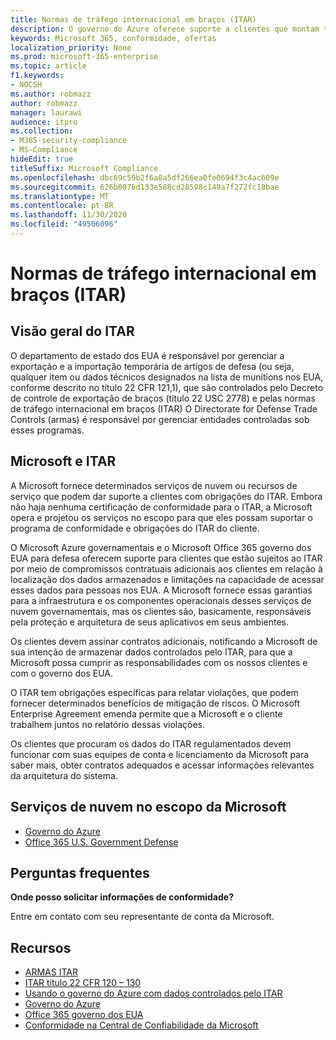 ```yaml
---
title: Normas de tráfego internacional em braços (ITAR)
description: O governo do Azure oferece suporte a clientes que montam tráfego internacional em braços regs-capable Systems.
keywords: Microsoft 365, conformidade, ofertas
localization_priority: None
ms.prod: microsoft-365-enterprise
ms.topic: article
f1.keywords:
- NOCSH
ms.author: robmazz
author: robmazz
manager: laurawi
audience: itpro
ms.collection:
- M365-security-compliance
- MS-Compliance
hideEdit: true
titleSuffix: Microsoft Compliance
ms.openlocfilehash: dbc69c59b2f6a0a5df266ea0fe0694f3c4ac609e
ms.sourcegitcommit: 626b0076d133e588cd28598c149a7f272fc18bae
ms.translationtype: MT
ms.contentlocale: pt-BR
ms.lasthandoff: 11/30/2020
ms.locfileid: "49506096"
---
```

# <a name="international-traffic-in-arms-regulations-itar"></a>Normas de tráfego internacional em braços (ITAR)

## <a name="itar-overview"></a>Visão geral do ITAR

O departamento de estado dos EUA é responsável por gerenciar a exportação e a importação temporária de artigos de defesa (ou seja, qualquer item ou dados técnicos designados na lista de munitions nos EUA, conforme descrito no título 22 CFR 121,1), que são controlados pelo Decreto de controle de exportação de braços (título 22 USC 2778) e pelas normas de tráfego internacional em braços (ITAR) O Directorate for Defense Trade Controls (armas) é responsável por gerenciar entidades controladas sob esses programas.

## <a name="microsoft-and-itar"></a>Microsoft e ITAR

A Microsoft fornece determinados serviços de nuvem ou recursos de serviço que podem dar suporte a clientes com obrigações do ITAR. Embora não haja nenhuma certificação de conformidade para o ITAR, a Microsoft opera e projetou os serviços no escopo para que eles possam suportar o programa de conformidade e obrigações do ITAR do cliente.  
  
O Microsoft Azure governamentais e o Microsoft Office 365 governo dos EUA para defesa oferecem suporte para clientes que estão sujeitos ao ITAR por meio de compromissos contratuais adicionais aos clientes em relação à localização dos dados armazenados e limitações na capacidade de acessar esses dados para pessoas nos EUA. A Microsoft fornece essas garantias para a infraestrutura e os componentes operacionais desses serviços de nuvem governamentais, mas os clientes são, basicamente, responsáveis pela proteção e arquitetura de seus aplicativos em seus ambientes.  
  
Os clientes devem assinar contratos adicionais, notificando a Microsoft de sua intenção de armazenar dados controlados pelo ITAR, para que a Microsoft possa cumprir as responsabilidades com os nossos clientes e com o governo dos EUA.  
  
O ITAR tem obrigações específicas para relatar violações, que podem fornecer determinados benefícios de mitigação de riscos. O Microsoft Enterprise Agreement emenda permite que a Microsoft e o cliente trabalhem juntos no relatório dessas violações.  
  
Os clientes que procuram os dados do ITAR regulamentados devem funcionar com suas equipes de conta e licenciamento da Microsoft para saber mais, obter contratos adequados e acessar informações relevantes da arquitetura do sistema.

## <a name="microsoft-in-scope-cloud-services"></a>Serviços de nuvem no escopo da Microsoft

- [Governo do Azure](https://aka.ms/AzureCompliance)
- [Office 365 U.S. Government Defense](https://go.microsoft.com/fwlink/p/?LinkID=2077751)

## <a name="frequently-asked-questions"></a>Perguntas frequentes

**Onde posso solicitar informações de conformidade?**

Entre em contato com seu representante de conta da Microsoft.

## <a name="resources"></a>Recursos

- [ARMAS ITAR](https://www.pmddtc.state.gov/?id=ddtc_kb_article_page&sys_id=24d528fddbfc930044f9ff621f961987)
- [ITAR título 22 CFR 120 – 130](https://aka.ms/itar)
- [Usando o governo do Azure com dados controlados pelo ITAR](https://aka.ms/azure-itar-guide)
- [Governo do Azure](https://azure.microsoft.com/features/gov/)
- [Office 365 governo dos EUA](https://products.office.com/government/office-365-web-services-for-government)
- [Conformidade na Central de Confiabilidade da Microsoft](https://www.microsoft.com/trust-center/compliance/compliance-overview)
